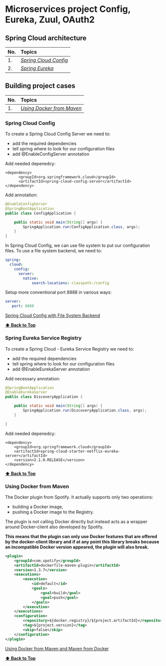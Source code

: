 # Microservices project Config, Eureka, Zuul, OAuth2

## Spring Cloud architecture

| No.        | Topics           | 
| ------------- |:-------------|
| 1. | [*Spring Cloud Config*](#spring-cloud-config)|
| 2. | [*Spring Eureka*](#spring-eureka-service-registry)|

## Building project cases

| No.        | Topics           | 
| ------------- |:-------------|
| 1. | [*Using Docker from Maven*](#using-docker-from-maven)|


### Spring Cloud Config

To create a Spring Cloud Config Server we need to:
- add the required dependencies
- tell spring where to look for our configuration files
- add @EnableConfigServer annotation


Add needed depenedcy:
```
<dependency>
      <groupId>org.springframework.cloud</groupId>
      <artifactId>spring-cloud-config-server</artifactId>
</dependency>
```

Add annotation:
```java
@EnableConfigServer
@SpringBootApplication
public class ConfigApplication {

	public static void main(String[] args) {
		SpringApplication.run(ConfigApplication.class, args);
	}
}
```

In Spring Cloud Config, we can use file system to put our configuration files. To use a file system backend, we need to:
```yml
spring:
  cloud:
    config:
      server:
        native:
            search-locations: classpath:/config 
```

Setup more conventional port 8888 in various ways:
```yml
server:
   port: 8888
```

[Spring Cloud Config with File System Backend](https://medium.com/@danismaz.furkan/spring-cloud-config-with-file-system-backend-c18ae16b7ad5)

**[⬆ Back to Top](#spring-cloud-architecture)**

### Spring Eureka Service Registry

To create a Spring Cloud - Eureka Service Registry we need to:
- add the required dependencies
- tell spring where to look for our configuration files
- add @EnableEurekaServer annotation

Add necessary annotation:
```java
@SpringBootApplication
@EnableEurekaServer
public class DiscoveryApplication {

	public static void main(String[] args) {
		SpringApplication.run(DiscoveryApplication.class, args);
	}

}
```

Add needed depenedcy:
```
<dependency>
	<groupId>org.springframework.cloud</groupId>
	<artifactId>spring-cloud-starter-netflix-eureka-server</artifactId>
	<version>2.1.0.RELEASE</version>
</dependency>
```

**[⬆ Back to Top](#spring-cloud-architecture)**

### Using Docker from Maven

The Docker plugin from Spotify. It actually supports only two operations: 
- building a Docker image,
- pushing a Docker image to the Registry.

The plugin is not calling Docker directly but instead acts as a wrapper around Docker-client also developed by Spotify.

**This means that the plugin can only use Docker features that are offered by the docker-client library and if at any point this library breaks because an incompatible Docker version appeared, the plugin will also break.**

```xml
<plugin>
	<groupId>com.spotify</groupId>
	<artifactId>dockerfile-maven-plugin</artifactId>
	<version>1.3.7</version>
	<executions>
		<execution>
			<id>default</id>
			<goals>
				<goal>build</goal>
				<goal>push</goal>
			</goals>
		</execution>
	</executions>
	<configuration>
		<repository>${docker.registry}/${project.artifactId}</repository>
		<tag>${project.version}</tag>
		<skip>false</skip>
	</configuration>
</plugin>
```

[Using Docker from Maven and Maven from Docker](https://codefresh.io/howtos/using-docker-maven-maven-docker/)

**[⬆ Back to Top](#building-project-cases)**

<!-- In this project, I will try to prepare all the infrastructure for microservices and write a couple of my services. -->
<!-- ## Microservices architecture:
* **config-service** - centralized point of configurations for services. Let's say that we have 20 or 50 services in your project. It's reasonable to place all configurations in one place. So, when new **service** is running it's communicating with **config-service** to get proper configuration. 
To be able to create configuration server you need:
   - [x] * *@EnableConfigServer* * annotation, 
   - [x] * *spring-cloud-config-server* * dependency. 
 By default server will be run localy on port 8080. To change this behaviour 
* **discovery-service** -  -->
<!--
https://www.baeldung.com/spring-security-oauth-dynamic-client-registration
https://medium.com/@darutk/diagrams-and-movies-of-all-the-oauth-2-0-flows-194f3c3ade85
-->
<!--
http://blog.marcosbarbero.com/centralized-authorization-jwt-spring-boot2/
https://projects.spring.io/spring-security-oauth/docs/oauth2.html
https://spring.io/blog/2013/07/03/spring-security-java-config-preview-web-security
https://www.oauth.com/
https://github.com/marcosbarbero/spring-boot2-oauth2-jwt/tree/master/oauth2-jwt-server/src/main/java/com/marcosbarbero/lab/sec/oauth/jwt/config/security
-->
